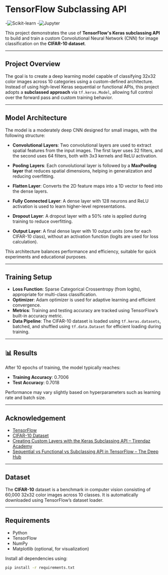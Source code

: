# TensorFlow Subclassing API
-![Scikit-learn](https://img.shields.io/badge/Scikit--learn-F7931E?style=for-the-badge&logo=scikit-learn&logoColor=white)
-![Jupyter](https://img.shields.io/badge/Jupyter-F37626?style=for-the-badge&logo=jupyter&logoColor=white)


This project demonstrates the use of **TensorFlow's Keras subclassing API** to build and train a custom Convolutional Neural Network (CNN) for image classification on the **CIFAR-10 dataset**.

---

## Project Overview

The goal is to create a deep learning model capable of classifying 32x32 color images across 10 categories using a custom-defined architecture. Instead of using high-level Keras sequential or functional APIs, this project adopts a **subclassed approach** via `tf.keras.Model`, allowing full control over the forward pass and custom training behavior.

---

## Model Architecture

The model is a moderately deep CNN designed for small images, with the following structure:

- **Convolutional Layers**: Two convolutional layers are used to extract spatial features from the input images. The first layer uses 32 filters, and the second uses 64 filters, both with 3x3 kernels and ReLU activation.
  
- **Pooling Layers**: Each convolutional layer is followed by a **MaxPooling layer** that reduces spatial dimensions, helping in generalization and reducing overfitting.

- **Flatten Layer**: Converts the 2D feature maps into a 1D vector to feed into the dense layers.

- **Fully Connected Layer**: A dense layer with 128 neurons and ReLU activation is used to learn higher-level representations.

- **Dropout Layer**: A dropout layer with a 50% rate is applied during training to reduce overfitting.

- **Output Layer**: A final dense layer with 10 output units (one for each CIFAR-10 class), without an activation function (logits are used for loss calculation).

This architecture balances performance and efficiency, suitable for quick experiments and educational purposes.

---

## Training Setup

- **Loss Function**: Sparse Categorical Crossentropy (from logits), appropriate for multi-class classification.
- **Optimizer**: Adam optimizer is used for adaptive learning and efficient convergence.
- **Metrics**: Training and testing accuracy are tracked using TensorFlow’s built-in accuracy metric.
- **Data Pipeline**: The CIFAR-10 dataset is loaded using `tf.keras.datasets`, batched, and shuffled using `tf.data.Dataset` for efficient loading during training.

---

## 📊 Results

After 10 epochs of training, the model typically reaches:

- **Training Accuracy**: 0.7006
- **Test Accuracy**: 0.7018 

Performance may vary slightly based on hyperparameters such as learning rate and batch size.

---

## Acknowledgement
- [TensorFlow](https://www.tensorflow.org/)
- [CIFAR-10 Dataset](https://www.cs.toronto.edu/~kriz/cifar.html)
- [Creating Custom Layers with the Keras Subclassing API – Tirendaz Academy](https://tirendazacademy.medium.com/creating-custom-layers-with-the-keras-subclassing-api-c84f6ee4bdaf)
- [Sequential vs Functional vs Subclassing API in TensorFlow – The Deep Hub](https://medium.com/thedeephub/sequential-vs-functional-vs-subclassing-api-in-tensorflow-8bfcfe91859d)


---

## Dataset

The **CIFAR-10** dataset is a benchmark in computer vision consisting of 60,000 32x32 color images across 10 classes. It is automatically downloaded using TensorFlow’s dataset loader.

---

## Requirements

- Python
- TensorFlow
- NumPy
- Matplotlib (optional, for visualization)

Install all dependencies using:

```bash
pip install -r requirements.txt

